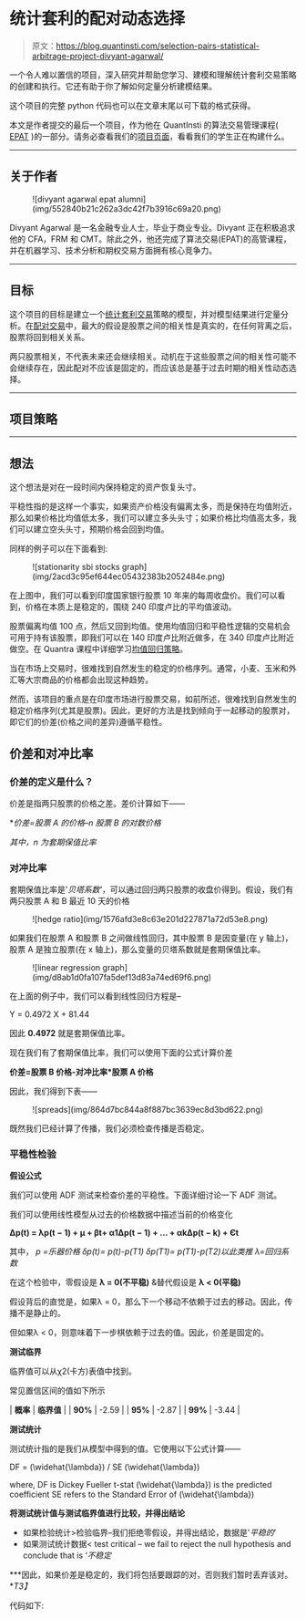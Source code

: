 # 统计套利的配对动态选择

> 原文：<https://blog.quantinsti.com/selection-pairs-statistical-arbitrage-project-divyant-agarwal/>

一个令人难以置信的项目，深入研究并帮助您学习、建模和理解统计套利交易策略的创建和执行。它还有助于你了解如何定量分析建模结果。

这个项目的完整 python 代码也可以在文章末尾以可下载的格式获得。

本文是作者提交的最后一个项目，作为他在 QuantInsti 的算法交易管理课程( [EPAT](https://www.quantinsti.com/epat) )的一部分。请务必查看我们的[项目页面](/tag/epat-trading-projects/)，看看我们的学生正在构建什么。

* * *

## 关于作者

<figure class="kg-card kg-image-card kg-width-wide">![divyant agarwal epat alumni](img/552840b21c262a3dc42f7b3916c69a20.png)</figure>

Divyant Agarwal 是一名金融专业人士，毕业于商业专业。Divyant 正在积极追求他的 CFA，FRM 和 CMT。除此之外，他还完成了算法交易(EPAT)的高管课程，并在机器学习、技术分析和期权交易方面拥有核心竞争力。

* * *

## **目标**

这个项目的目标是建立一个[统计套利交易](https://quantra.quantinsti.com/course/statistical-arbitrage-trading)策略的模型，并对模型结果进行定量分析。在[配对交易](/pairs-trading-basics/)中，最大的假设是股票之间的相关性是真实的，在任何背离之后，股票将回到相关关系。

两只股票相关，不代表未来还会继续相关。动机在于这些股票之间的相关性可能不会继续存在，因此配对不应该是固定的，而应该总是基于过去时期的相关性动态选择。

* * *

## **项目策略**

* * *

## 想法

这个想法是对在一段时间内保持稳定的资产恢复头寸。

平稳性指的是这样一个事实，如果资产价格没有偏离太多，而是保持在均值附近，那么如果价格比均值低太多，我们可以建立多头头寸；如果价格比均值高太多，我们可以建立空头头寸，预期价格会回到均值。

同样的例子可以在下面看到:

<figure class="kg-card kg-image-card kg-width-full">![stationarity sbi stocks graph](img/2acd3c95ef644ec05432383b2052484e.png)</figure>

在上图中，我们可以看到印度国家银行股票 10 年来的每周收盘价。我们可以看到，价格在本质上是稳定的，围绕 240 印度卢比的平均值波动。

股票偏离均值 100 点，然后又回到均值。使用均值回归和平稳性逻辑的交易机会可用于持有该股票，即我们可以在 140 印度卢比附近做多，在 340 印度卢比附近做空。在 Quantra 课程中详细学习[均值回归策略](https://quantra.quantinsti.com/course/python-mean-reversion-strategies-ernest-chan)。

当在市场上交易时，很难找到自然发生的稳定的价格序列。通常，小麦、玉米和外汇等大宗商品的价格都会出现这种趋势。

然而，该项目的重点是在印度市场进行股票交易，如前所述，很难找到自然发生的稳定价格序列(尤其是股票)。因此，更好的方法是找到倾向于一起移动的股票对，即它们的价差(价格之间的差异)遵循平稳性。

## 价差和对冲比率

### 价差的定义是什么？

价差是指两只股票的价格之差。差价计算如下——

**价差=股票 A 的价格–n *股票 B 的对数价格**

*其中，n 为套期保值比率*

### 对冲比率

套期保值比率是'*贝塔系数'*，可以通过回归两只股票的收盘价得到。假设，我们有两只股票 A 和 B 最近 10 天的价格

<figure class="kg-card kg-image-card kg-width-wide">![hedge ratio](img/1576afd3e8c63e201d227871a72d53e8.png)</figure>

如果我们在股票 A 和股票 B 之间做线性回归，其中股票 B 是因变量(在 y 轴上)，股票 A 是独立股票(在 x 轴上)，那么变量的贝塔系数就是套期保值比率。

<figure class="kg-card kg-image-card kg-width-full">![linear regression graph](img/d8ab1d0fa107fa5def13d83a74ed69f6.png)</figure>

在上面的例子中，我们可以看到线性回归方程是–

Y = 0.4972 X + 81.44

因此 **0.4972** 就是套期保值比率。

现在我们有了套期保值比率，我们可以使用下面的公式计算价差

**价差=股票 B 价格-对冲比率*股票 A 价格**

因此，我们得到下表——

<figure class="kg-card kg-image-card kg-width-wide">![spreads](img/864d7bc844a8f887bc3639ec8d3bd622.png)</figure>

既然我们已经计算了传播，我们必须检查传播是否稳定。

### 平稳性检验

**假设公式**

我们可以使用 ADF 测试来检查价差的平稳性。下面详细讨论一下 ADF 测试。

我们可以使用线性模型从过去的价格数据中描述当前的价格变化

**Δp(t) = λp(t − 1) + μ + βt+ α1Δp(t − 1) + ... + αkΔp(t − k) + Єt**

其中，
*p =乐器价格
δp(t)= p(t)-p(T1)
δp(T1)= p(T1)-p(T2)以此类推
λ=回归系数*

在这个检验中，零假设是 **λ = 0(不平稳)** &替代假设是 **λ < 0(平稳)**

假设背后的直觉是，如果λ = 0，那么下一个移动不依赖于过去的移动。因此，传播不是静止的。

但如果λ < 0，则意味着下一步棋依赖于过去的值。因此，价差是固定的。

**测试临界**

临界值可以从χ2(卡方)表值中找到。

常见置信区间的值如下所示

| **概率** | **临界值** |
| **90%** | -2.59 |
| **95%** | -2.87 |
| **99%** | -3.44 |

**测试统计**

测试统计指的是我们从模型中得到的值。它使用以下公式计算——

DF = \(\widehat{\lambda}\) / SE \(\widehat{\lambda}\)

where,
DF is Dickey Fueller t-stat
\(\widehat{\lambda}\) is the predicted coefficient
SE refers to the Standard Error of \(\widehat{\lambda}\)

**将测试统计值与测试临界值进行比较，并得出结论**

*   如果检验统计>检验临界–我们拒绝零假设，并得出结论，数据是'*平稳的*'
*   如果测试统计数据< test critical – we fail to reject the null hypothesis and conclude that is ‘*不稳定*

***因此，如果价差是稳定的，我们将包括要跟踪的对，否则我们暂时丢弃该对。**T3】*

代码如下: